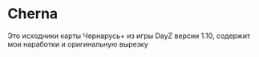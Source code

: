 # Cherna
Это исходники карты Чернарусь+ из игры DayZ версии 1.10, содержит мои наработки и оригинальную вырезку

